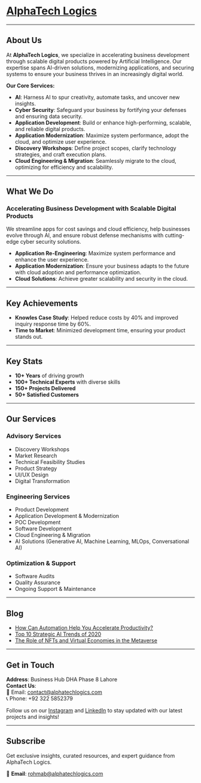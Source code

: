 # [AlphaTech Logics](https://alphatechlogics.com/)

---

## About Us

At **AlphaTech Logics**, we specialize in accelerating business development through scalable digital products powered by Artificial Intelligence. Our expertise spans AI-driven solutions, modernizing applications, and securing systems to ensure your business thrives in an increasingly digital world.

**Our Core Services:**

- **AI**: Harness AI to spur creativity, automate tasks, and uncover new insights.
- **Cyber Security**: Safeguard your business by fortifying your defenses and ensuring data security.
- **Application Development**: Build or enhance high-performing, scalable, and reliable digital products.
- **Application Modernization**: Maximize system performance, adopt the cloud, and optimize user experience.
- **Discovery Workshops**: Define project scopes, clarify technology strategies, and craft execution plans.
- **Cloud Engineering & Migration**: Seamlessly migrate to the cloud, optimizing for efficiency and scalability.

---

## What We Do

### **Accelerating Business Development with Scalable Digital Products**

We streamline apps for cost savings and cloud efficiency, help businesses evolve through AI, and ensure robust defense mechanisms with cutting-edge cyber security solutions.

- **Application Re-Engineering**: Maximize system performance and enhance the user experience.
- **Application Modernization**: Ensure your business adapts to the future with cloud adoption and performance optimization.
- **Cloud Solutions**: Achieve greater scalability and security in the cloud.

---

## Key Achievements

- **Knowles Case Study**: Helped reduce costs by 40% and improved inquiry response time by 60%.
- **Time to Market**: Minimized development time, ensuring your product stands out.

---

## Key Stats

- **10+ Years** of driving growth
- **100+ Technical Experts** with diverse skills
- **150+ Projects Delivered**
- **50+ Satisfied Customers**

---

## Our Services

### **Advisory Services**
- Discovery Workshops
- Market Research
- Technical Feasibility Studies
- Product Strategy
- UI/UX Design
- Digital Transformation

### **Engineering Services**
- Product Development
- Application Development & Modernization
- POC Development
- Software Development
- Cloud Engineering & Migration
- AI Solutions (Generative AI, Machine Learning, MLOps, Conversational AI)

### **Optimization & Support**
- Software Audits
- Quality Assurance
- Ongoing Support & Maintenance

---

## Blog

- [How Can Automation Help You Accelerate Productivity?](https://alphatechlogics.com/how-can-automation-help-you-accelerate-productivity/)
- [Top 10 Strategic AI Trends of 2020](https://alphatechlogics.com/top-10-strategic-ai-trends-of-2020/)
- [The Role of NFTs and Virtual Economies in the Metaverse](https://alphatechlogics.com/the-role-of-nfts-and-virtual-economies-in-the-metaverse/)

---

## Get in Touch

**Address**: Business Hub DHA Phase 8 Lahore  
**Contact Us**:  
📧 Email: [contact@alphatechlogics.com](mailto:rohmab@alphatechlogics.com)  
📞 Phone: +92 322 5852379

Follow us on our [Instagram](https://www.instagram.com/alphatech_logics/) and [LinkedIn](https://www.linkedin.com/company/alphatechlogics/posts/?feedView=all) to stay updated with our latest projects and insights!

---

## Subscribe

Get exclusive insights, curated resources, and expert guidance from AlphaTech Logics.

📧 **Email**: rohmab@alphatechlogics.com
